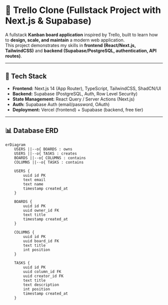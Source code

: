 # 📝 Trello Clone (Fullstack Project with Next.js & Supabase)

A fullstack **Kanban board application** inspired by Trello, built to learn how to **design, scale, and maintain** a modern web application.  
This project demonstrates my skills in **frontend (React/Next.js, TailwindCSS)** and **backend (Supabase/PostgreSQL, authentication, API routes)**.

---

## 🚀 Tech Stack

- **Frontend:** Next.js 14 (App Router), TypeScript, TailwindCSS, ShadCN/UI  
- **Backend:** Supabase (PostgreSQL, Auth, Row Level Security)  
- **State Management:** React Query / Server Actions (Next.js)  
- **Auth:** Supabase Auth (email/password, OAuth)  
- **Deployment:** Vercel (frontend) + Supabase (backend, free tier)  

---

## 📊 Database ERD

```mermaid
erDiagram
    USERS ||--o{ BOARDS : owns
    USERS ||--o{ TASKS : creates
    BOARDS ||--o{ COLUMNS : contains
    COLUMNS ||--o{ TASKS : contains

    USERS {
        uuid id PK
        text email
        text name
        timestamp created_at
    }

    BOARDS {
        uuid id PK
        uuid owner_id FK
        text title
        timestamp created_at
    }

    COLUMNS {
        uuid id PK
        uuid board_id FK
        text title
        int position
    }

    TASKS {
        uuid id PK
        uuid column_id FK
        uuid creator_id FK
        text title
        text description
        int position
        timestamp created_at
    }
